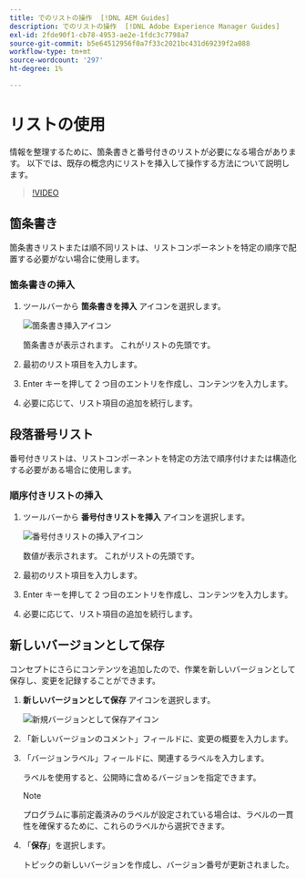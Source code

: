 ```yaml
---
title: でのリストの操作  [!DNL AEM Guides]
description: でのリストの操作  [!DNL Adobe Experience Manager Guides]
exl-id: 2fde90f1-cb78-4953-ae2e-1fdc3c7798a7
source-git-commit: b5e64512956f0a7f33c2021bc431d69239f2a088
workflow-type: tm+mt
source-wordcount: '297'
ht-degree: 1%

---
```


# リストの使用

情報を整理するために、箇条書きと番号付きのリストが必要になる場合があります。 以下では、既存の概念内にリストを挿入して操作する方法について説明します。

>[!VIDEO](https://video.tv.adobe.com/v/336658?quality=12&learn=on)

## 箇条書き

箇条書きリストまたは順不同リストは、リストコンポーネントを特定の順序で配置する必要がない場合に使用します。

### 箇条書きの挿入

1. ツールバーから **箇条書きを挿入** アイコンを選択します。

   ![ 箇条書き挿入アイコン ](images/lesson-6/insert-bulleted-list.png)

   箇条書きが表示されます。 これがリストの先頭です。

1. 最初のリスト項目を入力します。
1. Enter キーを押して 2 つ目のエントリを作成し、コンテンツを入力します。
1. 必要に応じて、リスト項目の追加を続行します。

## 段落番号リスト

番号付きリストは、リストコンポーネントを特定の方法で順序付けまたは構造化する必要がある場合に使用します。

### 順序付きリストの挿入

1. ツールバーから **番号付きリストを挿入** アイコンを選択します。

   ![ 番号付きリストの挿入アイコン ](images/lesson-6/insert-numbered-list.png)

   数値が表示されます。 これがリストの先頭です。

1. 最初のリスト項目を入力します。
1. Enter キーを押して 2 つ目のエントリを作成し、コンテンツを入力します。
1. 必要に応じて、リスト項目の追加を続行します。

## 新しいバージョンとして保存

コンセプトにさらにコンテンツを追加したので、作業を新しいバージョンとして保存し、変更を記録することができます。

1. **新しいバージョンとして保存** アイコンを選択します。

   ![ 新規バージョンとして保存アイコン ](images/common/save-as-new-version.png)

1. 「新しいバージョンのコメント」フィールドに、変更の概要を入力します。
1. 「バージョンラベル」フィールドに、関連するラベルを入力します。

   ラベルを使用すると、公開時に含めるバージョンを指定できます。

   >[!NOTE]
   > 
   > プログラムに事前定義済みのラベルが設定されている場合は、ラベルの一貫性を確保するために、これらのラベルから選択できます。

1. 「**保存**」を選択します。

   トピックの新しいバージョンを作成し、バージョン番号が更新されました。

